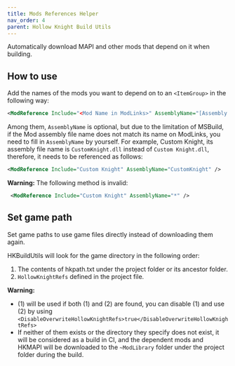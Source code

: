 ```yaml
---
title: Mods References Helper
nav_order: 4
parent: Hollow Knight Build Utils
---
```


Automatically download MAPI and other mods that depend on it when building.

## How to use

Add the names of the mods you want to depend on to an `<ItemGroup>` in the following way:

```xml
<ModReference Include="<Mod Name in ModLinks>" AssemblyName="[Assembly Name]" />
```

Among them, `AssemblyName` is optional, but due to the limitation of MSBuild, if the Mod assembly file name does not match its name on ModLinks, you need to fill in `AssemblyName` by yourself.
For example, Custom Knight, its assembly file name is `CustomKnight.dll` instead of `Custom Knight.dll`, therefore, it needs to be referenced as follows:

```xml
<ModReference Include="Custom Knight" AssemblyName="CustomKnight" />
```

**Warning:** The following method is invalid:
```xml
 <ModReference Include="Custom Knight" AssemblyName="*" />
```

## Set game path

Set game paths to use game files directly instead of downloading them again.

HKBuildUtils will look for the game directory in the following order:

1. The contents of hkpath.txt under the project folder or its ancestor folder.  
2. `HollowKnightRefs` defined in the project file.  

**Warning:**
- (1) will be used if both (1) and (2) are found, you can disable (1) and use (2) by using `<DisableOverwriteHollowKnightRefs>true</DisableOverwriteHollowKnightRefs>`
- If neither of them exists or the directory they specify does not exist, it will be considered as a build in CI, and the dependent mods and HKMAPI will be downloaded to the `~ModLibrary` folder under the project folder during the build.


